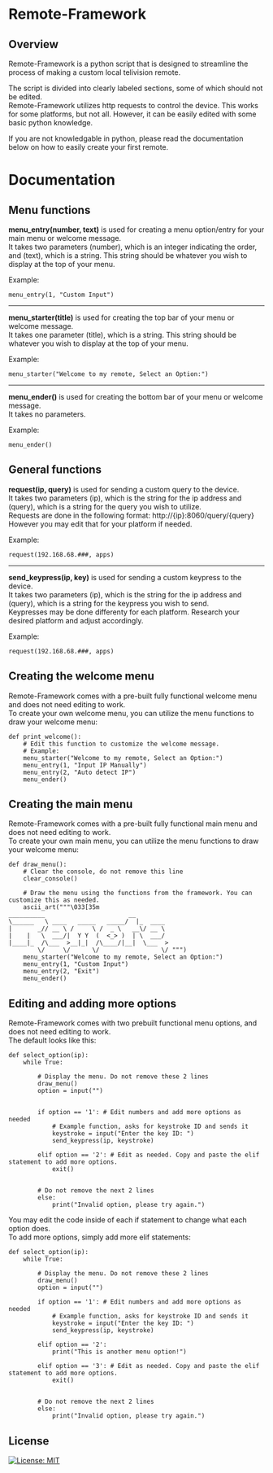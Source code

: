 # Remote-Framework
## Overview
Remote-Framework is a python script that is designed to streamline the process of making a custom local telivision remote.  
  
The script is divided into clearly labeled sections, some of which should not be edited.  
Remote-Framework utilizes http requests to control the device. This works for some platforms, but not all. However, it can be easily edited with some basic python knowledge.  
  
If you are not knowledgable in python, please read the documentation below on how to easily create your first remote.  

# Documentation
## Menu functions

**menu_entry(number, text)** is used for creating a menu option/entry for your main menu or welcome message.  
It takes two parameters (number), which is an integer indicating the order, and (text), which is a string. This string should be whatever you wish to display at the top of your menu.  
  
Example: 
```
menu_entry(1, "Custom Input")
```

---
**menu_starter(title)** is used for creating the top bar of your menu or welcome message.  
It takes one parameter (title), which is a string. This string should be whatever you wish to display at the top of your menu.  
  
Example: 
```
menu_starter("Welcome to my remote, Select an Option:")
```

---
**menu_ender()** is used for creating the bottom bar of your menu or welcome message.  
It takes no parameters.  
  
Example: 
```
menu_ender()
```

## General functions

**request(ip, query)** is used for sending a custom query to the device.  
It takes two parameters (ip), which is the string for the ip address and (query), which is a string for the query you wish to utilize.  
Requests are done in the following format: http://{ip}:8060/query/{query}  
However you may edit that for your platform if needed.  
  
Example: 
```
request(192.168.68.###, apps)
```

---
**send_keypress(ip, key)** is used for sending a custom keypress to the device.    
It takes two parameters (ip), which is the string for the ip address and (query), which is a string for the keypress you wish to send.  
Keypresses may be done differenty for each platform. Research your desired platform and adjust accordingly.  
  
Example: 
```
request(192.168.68.###, apps)
```

## Creating the welcome menu
Remote-Framework comes with a pre-built fully functional welcome menu and does not need editing to work.  
To create your own welcome menu, you can utilize the menu functions to draw your welcome menu:  
```
def print_welcome():
    # Edit this function to customize the welcome message.
    # Example:
    menu_starter("Welcome to my remote, Select an Option:")
    menu_entry(1, "Input IP Manually")
    menu_entry(2, "Auto detect IP")
    menu_ender()
```

## Creating the main menu
Remote-Framework comes with a pre-built fully functional main menu and does not need editing to work.  
To create your own main menu, you can utilize the menu functions to draw your welcome menu:  
```
def draw_menu():
    # Clear the console, do not remove this line
    clear_console()

    # Draw the menu using the functions from the framework. You can customize this as needed.
    ascii_art("""\033[35m
__________                       __          
\______   \ ____   _____   _____/  |_  ____  
|       _// __ \ /     \ /  _ \   __\/ __ \ 
|    |   \  ___/|  Y Y  (  <_> )  | \  ___/ 
|____|_  /\___  >__|_|  /\____/|__|  \___  >
        \/     \/      \/                 \/ """)
    menu_starter("Welcome to my remote, Select an Option:")
    menu_entry(1, "Custom Input")
    menu_entry(2, "Exit")
    menu_ender()
```

## Editing and adding more options
Remote-Framework comes with two prebuilt functional menu options, and does not need editing to work.  
The default looks like this:  
```
def select_option(ip):
    while True:

        # Display the menu. Do not remove these 2 lines
        draw_menu()
        option = input("")


        if option == '1': # Edit numbers and add more options as needed
            # Example function, asks for keystroke ID and sends it
            keystroke = input("Enter the key ID: ")
            send_keypress(ip, keystroke)

        elif option == '2': # Edit as needed. Copy and paste the elif statement to add more options.
            exit()


        # Do not remove the next 2 lines
        else:
            print("Invalid option, please try again.")
```
You may edit the code inside of each if statement to change what each option does.  
To add more options, simply add more elif statements:  
```
def select_option(ip):
    while True:

        # Display the menu. Do not remove these 2 lines
        draw_menu()
        option = input("")

        if option == '1': # Edit numbers and add more options as needed
            # Example function, asks for keystroke ID and sends it
            keystroke = input("Enter the key ID: ")
            send_keypress(ip, keystroke)

        elif option == '2':
            print("This is another menu option!")

        elif option == '3': # Edit as needed. Copy and paste the elif statement to add more options.
            exit()


        # Do not remove the next 2 lines
        else:
            print("Invalid option, please try again.")
```

## License

[![License: MIT](https://img.shields.io/badge/License-MIT-yellow.svg)](https://opensource.org/licenses/MIT)

